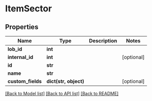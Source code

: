 # ItemSector

## Properties
Name | Type | Description | Notes
------------ | ------------- | ------------- | -------------
**lob_id** | **int** |  | 
**internal_id** | **int** |  | [optional] 
**id** | **str** |  | 
**name** | **str** |  | 
**custom_fields** | **dict(str, object)** |  | [optional] 

[[Back to Model list]](../README.md#documentation-for-models) [[Back to API list]](../README.md#documentation-for-api-endpoints) [[Back to README]](../README.md)



